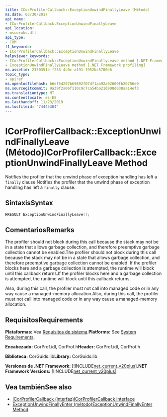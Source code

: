 ```yaml
---
title: ICorProfilerCallback::ExceptionUnwindFinallyLeave (Método)
ms.date: 03/30/2017
api_name:
- ICorProfilerCallback.ExceptionUnwindFinallyLeave
api_location:
- mscorwks.dll
api_type:
- COM
f1_keywords:
- ICorProfilerCallback::ExceptionUnwindFinallyLeave
helpviewer_keywords:
- ICorProfilerCallback::ExceptionUnwindFinallyLeave method [.NET Framework profiling]
- ExceptionUnwindFinallyLeave method [.NET Framework profiling]
ms.assetid: 2350351e-f253-4c0c-a191-f952bc5700e6
topic_type:
- apiref
ms.openlocfilehash: b6ef54297b69892f07df1aa92a92600fb20756e9
ms.sourcegitcommit: 9a39f2a06f110c9c7ca54ba216900d038aa14ef3
ms.translationtype: MT
ms.contentlocale: es-ES
ms.lasthandoff: 11/23/2019
ms.locfileid: "74445304"
---
```

# <a name="icorprofilercallbackexceptionunwindfinallyleave-method"></a><span data-ttu-id="cdafa-102">ICorProfilerCallback::ExceptionUnwindFinallyLeave (Método)</span><span class="sxs-lookup"><span data-stu-id="cdafa-102">ICorProfilerCallback::ExceptionUnwindFinallyLeave Method</span></span>
<span data-ttu-id="cdafa-103">Notifies the profiler that the unwind phase of exception handling has left a `finally` clause.</span><span class="sxs-lookup"><span data-stu-id="cdafa-103">Notifies the profiler that the unwind phase of exception handling has left a `finally` clause.</span></span>  
  
## <a name="syntax"></a><span data-ttu-id="cdafa-104">Sintaxis</span><span class="sxs-lookup"><span data-stu-id="cdafa-104">Syntax</span></span>  
  
```cpp  
HRESULT ExceptionUnwindFinallyLeave();  
```  
  
## <a name="remarks"></a><span data-ttu-id="cdafa-105">Comentarios</span><span class="sxs-lookup"><span data-stu-id="cdafa-105">Remarks</span></span>  
 <span data-ttu-id="cdafa-106">The profiler should not block during this call because the stack may not be in a state that allows garbage collection, and therefore preemptive garbage collection cannot be enabled.</span><span class="sxs-lookup"><span data-stu-id="cdafa-106">The profiler should not block during this call because the stack may not be in a state that allows garbage collection, and therefore preemptive garbage collection cannot be enabled.</span></span> <span data-ttu-id="cdafa-107">If the profiler blocks here and a garbage collection is attempted, the runtime will block until this callback returns.</span><span class="sxs-lookup"><span data-stu-id="cdafa-107">If the profiler blocks here and a garbage collection is attempted, the runtime will block until this callback returns.</span></span>  
  
 <span data-ttu-id="cdafa-108">Also, during this call, the profiler must not call into managed code or in any way cause a managed-memory allocation.</span><span class="sxs-lookup"><span data-stu-id="cdafa-108">Also, during this call, the profiler must not call into managed code or in any way cause a managed-memory allocation.</span></span>  
  
## <a name="requirements"></a><span data-ttu-id="cdafa-109">Requisitos</span><span class="sxs-lookup"><span data-stu-id="cdafa-109">Requirements</span></span>  
 <span data-ttu-id="cdafa-110">**Plataformas:** Vea [Requisitos de sistema](../../../../docs/framework/get-started/system-requirements.md).</span><span class="sxs-lookup"><span data-stu-id="cdafa-110">**Platforms:** See [System Requirements](../../../../docs/framework/get-started/system-requirements.md).</span></span>  
  
 <span data-ttu-id="cdafa-111">**Encabezado:** CorProf.idl, CorProf.h</span><span class="sxs-lookup"><span data-stu-id="cdafa-111">**Header:** CorProf.idl, CorProf.h</span></span>  
  
 <span data-ttu-id="cdafa-112">**Biblioteca:** CorGuids.lib</span><span class="sxs-lookup"><span data-stu-id="cdafa-112">**Library:** CorGuids.lib</span></span>  
  
 <span data-ttu-id="cdafa-113">**Versiones de .NET Framework:** [!INCLUDE[net_current_v20plus](../../../../includes/net-current-v20plus-md.md)]</span><span class="sxs-lookup"><span data-stu-id="cdafa-113">**.NET Framework Versions:** [!INCLUDE[net_current_v20plus](../../../../includes/net-current-v20plus-md.md)]</span></span>  
  
## <a name="see-also"></a><span data-ttu-id="cdafa-114">Vea también</span><span class="sxs-lookup"><span data-stu-id="cdafa-114">See also</span></span>

- [<span data-ttu-id="cdafa-115">ICorProfilerCallback (interfaz)</span><span class="sxs-lookup"><span data-stu-id="cdafa-115">ICorProfilerCallback Interface</span></span>](../../../../docs/framework/unmanaged-api/profiling/icorprofilercallback-interface.md)
- [<span data-ttu-id="cdafa-116">ExceptionUnwindFinallyEnter (método)</span><span class="sxs-lookup"><span data-stu-id="cdafa-116">ExceptionUnwindFinallyEnter Method</span></span>](../../../../docs/framework/unmanaged-api/profiling/icorprofilercallback-exceptionunwindfinallyenter-method.md)

